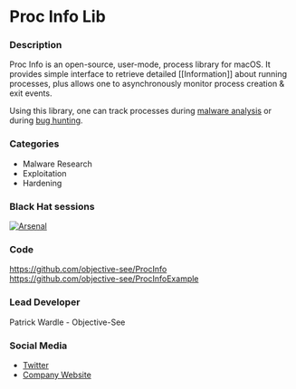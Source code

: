 # Proc Info Lib

### Description
Proc Info is an open-source, user-mode, process library for macOS. It provides simple interface to retrieve detailed [[Information]] about running processes, plus allows one to asynchronously monitor process creation & exit events.

Using this library, one can track processes during [malware analysis](https://speakerdeck.com/patrickwardle/fruitfly-via-a-custom-c-and-c-server?slide=17) or during [bug hunting](https://speakerdeck.com/patrickwardle/defcon-2017-death-by-1000-installers-its-all-broken?slide=20).


### Categories
* Malware Research
* Exploitation
* Hardening


### Black Hat sessions
[![Arsenal](https://rawgit.com/toolswatch/badges/master/arsenal/usa/2017.svg)](http://www.toolswatch.org/2017/06/the-black-hat-arsenal-usa-2017-phenomenal-line-up-announced/)
 
### Code 
https://github.com/objective-see/ProcInfo<br>
https://github.com/objective-see/ProcInfoExample

### Lead Developer
 Patrick Wardle - Objective-See

### Social Media 
* [Twitter](https://twitter.com/patrickwardle)
* [Company Website](https://objective-see.com) 
             
